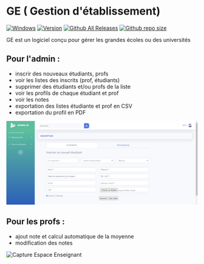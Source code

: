 # GE ( Gestion d'établissement)

[![Windows](https://img.shields.io/badge/Windows-yes-red.svg)](#README)
[![Version](https://img.shields.io/badge/Version-2.0.0-teal)](https://github.com/jahjuno/GE/releases)
[![Github All Releases](https://img.shields.io/github/downloads/jahjuno/GE/total?style=plastic)](https://github.com/jahjuno/GE/releases/download/v2.0.0/ge_software.v2.0.0.exe)
[![Github repo size](https://img.shields.io/github/repo-size/jahjuno/GE)](#README)

GE est un logiciel conçu pour gérer les grandes écoles ou des universités

## Pour l'admin :
- inscrir des nouveaux étudiants, profs
- voir les listes des inscrits (prof, étudiants)
- supprimer des étudiants et/ou profs de la liste
- voir les profils de chaque étudiant et prof 
- voir les notes
- exportation des listes étudiante et prof en CSV
- exportation du profil en PDF

![Capture Espace Admin](/src/dist/img/admin_page.png "Admin Interface")


## Pour les profs :
- ajout note et calcul automatique de la moyenne
- modification des notes

![Capture Espace Enseignant](/src/dist/img/ensg.png "Enseignant Interface")

